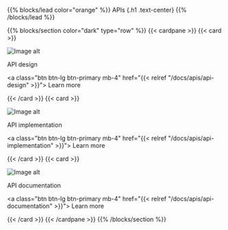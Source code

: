 {{% blocks/lead color="orange" %}}
APIs
{.h1 .text-center}
{{% /blocks/lead %}}

{{% blocks/section color="dark" type="row" %}}
{{< cardpane >}}
{{< card >}}

![Image alt](/crud.png)

API design

<a class="btn btn-lg btn-primary mb-4" href="{{< relref "/docs/apis/api-design" >}}">
Learn more <i class="fas fa-arrow-alt-circle-right ms-2"></i>
</a>

{{< /card >}}
{{< card >}}

![Image alt](/implementation.png)

API implementation

<a class="btn btn-lg btn-primary mb-4" href="{{< relref "/docs/apis/api-implementation" >}}">
Learn more <i class="fas fa-arrow-alt-circle-right ms-2"></i>
</a>

{{< /card >}}
{{< card >}}

![Image alt](/docs.png)

API documentation

<a class="btn btn-lg btn-primary mb-4" href="{{< relref "/docs/apis/api-documentation" >}}">
Learn more <i class="fas fa-arrow-alt-circle-right ms-2"></i>
</a>

{{< /card >}}
{{< /cardpane >}}
{{% /blocks/section %}}